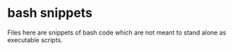 # bash snippets

Files here are snippets of bash code which are not meant to stand alone as executable scripts.